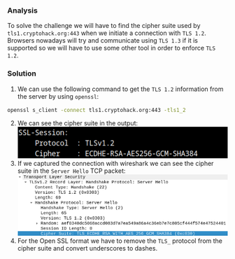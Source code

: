 ### Analysis
To solve the challenge we will have to find the cipher suite used by `tls1.cryptohack.org:443` when we initiate a connection with `TLS 1.2`. Browsers nowadays will try and communicate using `TLS 1.3` if it is supported so we will have to use some other tool in order to enforce
`TLS 1.2`.

### Solution
1. We can use the following command to get the `TLS 1.2` information from the server by using `openssl`:
```bash
openssl s_client -connect tls1.cryptohack.org:443 -tls1_2
```
2. We can see the cipher suite in the output:
![alt text](image.png)
3. If we captured the connection with wireshark we can see the cipher suite in the `Server Hello` TCP packet:
![alt text](image-1.png)
4. For the Open SSL format we have to remove the `TLS_` protocol from the cipher suite and convert underscores to dashes.
